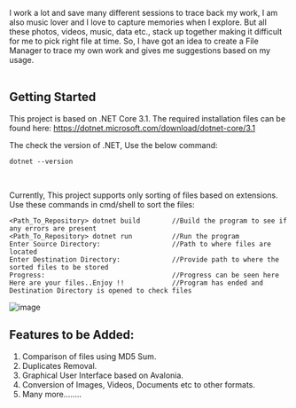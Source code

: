 
I work a lot and save many different sessions to trace back my work, I am also music lover and I love to capture memories when I explore. But all these photos, videos, music, data etc., stack up together making it difficult for me to pick right file at time. So, I have got an idea to create a File Manager to trace my own work and gives me suggestions based on my usage.
</br>
</br>
## Getting Started

This project is based on .NET Core 3.1. The required installation files can be found here:
https://dotnet.microsoft.com/download/dotnet-core/3.1

The check the version of .NET, Use the below command:
```
dotnet --version
```
</br>

Currently, This project supports only sorting of files based on extensions. Use these commands in cmd/shell to sort the files:
```
<Path_To_Repository> dotnet build        //Build the program to see if any errors are present
<Path_To_Repository> dotnet run          //Run the program  
Enter Source Directory:                  //Path to where files are located
Enter Destination Directory:             //Provide path to where the sorted files to be stored
Progress:                                //Progress can be seen here
Here are your files..Enjoy !!            //Program has ended and Destination Directory is opened to check files
```
![image](https://user-images.githubusercontent.com/30994244/97233151-78c45280-1804-11eb-9487-0fd05102b440.png)


## Features to be Added:
1. Comparison of files using MD5 Sum.
2. Duplicates Removal.
3. Graphical User Interface based on Avalonia.
4. Conversion of Images, Videos, Documents etc to other formats.
5. Many more........

